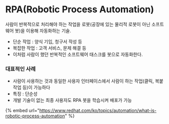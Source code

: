 # RPA(Robotic Process Automation)

사람이 반복적으로 처리해야 하는 작업을 로봇(공장에 있는 물리적 로봇이 아닌 소프트웨어 봇)을 이용해 자동화하는 기술.

* 단순 작업 : 양식 기입, 청구서 작성 등
* 복잡한 작업 : 고객 서비스, 문제 해결 등
* 이처럼 사람이 했던 반복적인 소프트웨어 태스크를 봇으로 자동화한다.

### 대표적인 사례

* 사람이 사용하는 것과 동일한 사용자 인터페이스에서 사람이 하는 작업(클릭, 복붙 작업 등)이 가능하다
* 특징 : 단순성
* 개발 기술이 없는 최종 사용자도 RPA 봇을 학습시켜 배포가 가능



{% embed url="https://www.redhat.com/ko/topics/automation/what-is-robotic-process-automation" %}
